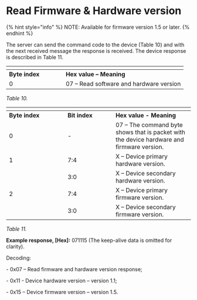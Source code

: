 # Read Firmware & Hardware version

{% hint style="info" %}
NOTE: Available for firmware version 1.5 or later.
{% endhint %}

The server can send the command code to the device (Table 10) and with the next received message the response is received. The device response is described in Table 11.

<table data-header-hidden><thead><tr><th width="138.66666666666669"></th><th></th></tr></thead><tbody><tr><td><strong>Byte index</strong></td><td><strong>Hex value – Meaning</strong></td></tr><tr><td>0</td><td>07 – Read software and hardware version</td></tr></tbody></table>

_Table 10._

<table data-header-hidden><thead><tr><th width="143.66666666666669"></th><th width="115"></th><th></th></tr></thead><tbody><tr><td><strong>Byte index</strong></td><td><strong>Bit index</strong></td><td><strong>Hex value - Meaning</strong></td></tr><tr><td>0</td><td>-</td><td>07 – The command byte shows that is packet with the device hardware and firmware version.</td></tr><tr><td>1</td><td>7:4</td><td>X – Device primary hardware version.</td></tr><tr><td></td><td>3:0</td><td>X – Device secondary hardware version.</td></tr><tr><td>2</td><td>7:4</td><td>X – Device primary firmware version.</td></tr><tr><td></td><td>3:0</td><td>X – Device secondary firmware version.</td></tr></tbody></table>

_Table 11._

**Example response, \[Hex]:** 071115 (The keep-alive data is omitted for clarity).

Decoding:

\-       0x07 – Read firmware and hardware version response;

\-       0x11 - Device hardware version – version 1.1;

\-       0x15 – Device firmware version – version 1.5.
